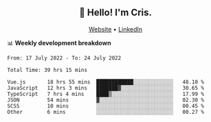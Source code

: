 
<h2 align="center">👋 Hello! I'm Cris.</h2>
<p align="center">
  <a href="https://www.criscunas.dev">Website</a> •
  <a href="https://www.linkedin.com/in/cristophercunas/">LinkedIn</a>
</p>


📊 **Weekly development breakdown**
<!--START_SECTION:waka-->

```text
From: 17 July 2022 - To: 24 July 2022

Total Time: 39 hrs 15 mins

Vue.js       18 hrs 55 mins  ████████████░░░░░░░░░░░░░   48.10 %
JavaScript   12 hrs 3 mins   ███████▓░░░░░░░░░░░░░░░░░   30.65 %
TypeScript   7 hrs 4 mins    ████▒░░░░░░░░░░░░░░░░░░░░   17.99 %
JSON         54 mins         ▓░░░░░░░░░░░░░░░░░░░░░░░░   02.30 %
SCSS         10 mins         ░░░░░░░░░░░░░░░░░░░░░░░░░   00.45 %
Other        6 mins          ░░░░░░░░░░░░░░░░░░░░░░░░░   00.27 %
```

<!--END_SECTION:waka-->
